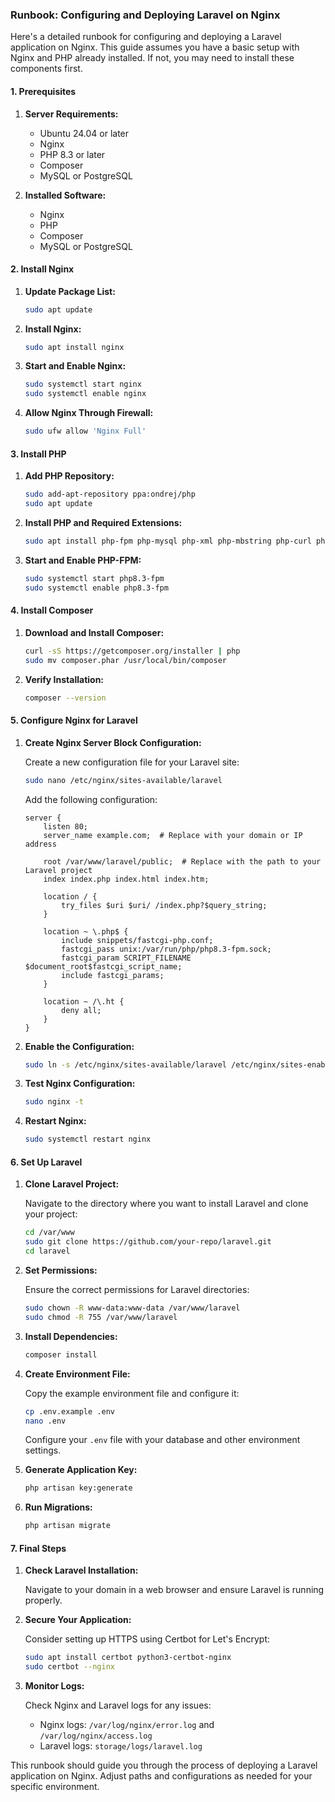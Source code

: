 ### Runbook: Configuring and Deploying Laravel on Nginx

Here's a detailed runbook for configuring and deploying a Laravel application on Nginx. This guide assumes you have a basic setup with Nginx and PHP already installed. If not, you may need to install these components first.

#### **1. Prerequisites**

1. **Server Requirements:**
   - Ubuntu 24.04 or later
   - Nginx
   - PHP 8.3 or later
   - Composer
   - MySQL or PostgreSQL

2. **Installed Software:**
   - Nginx
   - PHP
   - Composer
   - MySQL or PostgreSQL

#### **2. Install Nginx**

1. **Update Package List:**

   ```bash
   sudo apt update
   ```

2. **Install Nginx:**

   ```bash
   sudo apt install nginx
   ```

3. **Start and Enable Nginx:**

   ```bash
   sudo systemctl start nginx
   sudo systemctl enable nginx
   ```

4. **Allow Nginx Through Firewall:**

   ```bash
   sudo ufw allow 'Nginx Full'
   ```

#### **3. Install PHP**

1. **Add PHP Repository:**

   ```bash
   sudo add-apt-repository ppa:ondrej/php
   sudo apt update
   ```

2. **Install PHP and Required Extensions:**

   ```bash
   sudo apt install php-fpm php-mysql php-xml php-mbstring php-curl php-zip
   ```

3. **Start and Enable PHP-FPM:**

   ```bash
   sudo systemctl start php8.3-fpm
   sudo systemctl enable php8.3-fpm
   ```

#### **4. Install Composer**

1. **Download and Install Composer:**

   ```bash
   curl -sS https://getcomposer.org/installer | php
   sudo mv composer.phar /usr/local/bin/composer
   ```

2. **Verify Installation:**

   ```bash
   composer --version
   ```

#### **5. Configure Nginx for Laravel**

1. **Create Nginx Server Block Configuration:**

   Create a new configuration file for your Laravel site:

   ```bash
   sudo nano /etc/nginx/sites-available/laravel
   ```

   Add the following configuration:

   ```nginx
   server {
       listen 80;
       server_name example.com;  # Replace with your domain or IP address

       root /var/www/laravel/public;  # Replace with the path to your Laravel project
       index index.php index.html index.htm;

       location / {
           try_files $uri $uri/ /index.php?$query_string;
       }

       location ~ \.php$ {
           include snippets/fastcgi-php.conf;
           fastcgi_pass unix:/var/run/php/php8.3-fpm.sock;
           fastcgi_param SCRIPT_FILENAME $document_root$fastcgi_script_name;
           include fastcgi_params;
       }

       location ~ /\.ht {
           deny all;
       }
   }
   ```

2. **Enable the Configuration:**

   ```bash
   sudo ln -s /etc/nginx/sites-available/laravel /etc/nginx/sites-enabled/
   ```

3. **Test Nginx Configuration:**

   ```bash
   sudo nginx -t
   ```

4. **Restart Nginx:**

   ```bash
   sudo systemctl restart nginx
   ```

#### **6. Set Up Laravel**

1. **Clone Laravel Project:**

   Navigate to the directory where you want to install Laravel and clone your project:

   ```bash
   cd /var/www
   sudo git clone https://github.com/your-repo/laravel.git
   cd laravel
   ```

2. **Set Permissions:**

   Ensure the correct permissions for Laravel directories:

   ```bash
   sudo chown -R www-data:www-data /var/www/laravel
   sudo chmod -R 755 /var/www/laravel
   ```

3. **Install Dependencies:**

   ```bash
   composer install
   ```

4. **Create Environment File:**

   Copy the example environment file and configure it:

   ```bash
   cp .env.example .env
   nano .env
   ```

   Configure your `.env` file with your database and other environment settings.

5. **Generate Application Key:**

   ```bash
   php artisan key:generate
   ```

6. **Run Migrations:**

   ```bash
   php artisan migrate
   ```

#### **7. Final Steps**

1. **Check Laravel Installation:**

   Navigate to your domain in a web browser and ensure Laravel is running properly.

2. **Secure Your Application:**

   Consider setting up HTTPS using Certbot for Let's Encrypt:

   ```bash
   sudo apt install certbot python3-certbot-nginx
   sudo certbot --nginx
   ```

3. **Monitor Logs:**

   Check Nginx and Laravel logs for any issues:
   - Nginx logs: `/var/log/nginx/error.log` and `/var/log/nginx/access.log`
   - Laravel logs: `storage/logs/laravel.log`

This runbook should guide you through the process of deploying a Laravel application on Nginx. Adjust paths and configurations as needed for your specific environment.
